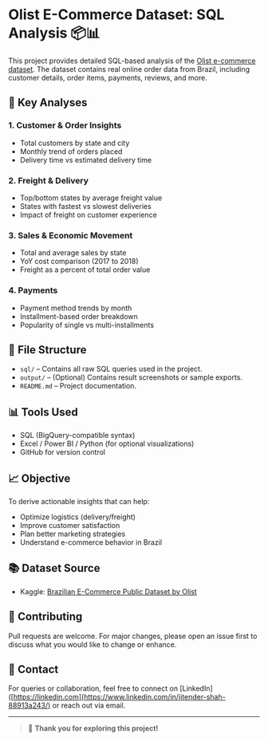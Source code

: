 # Olist E-Commerce Dataset: SQL Analysis 📦📊

This project provides detailed SQL-based analysis of the [Olist e-commerce dataset](https://www.kaggle.com/olistbr/brazilian-ecommerce). The dataset contains real online order data from Brazil, including customer details, order items, payments, reviews, and more.

## 📌 Key Analyses

### 1. Customer & Order Insights
- Total customers by state and city
- Monthly trend of orders placed
- Delivery time vs estimated delivery time

### 2. Freight & Delivery
- Top/bottom states by average freight value
- States with fastest vs slowest deliveries
- Impact of freight on customer experience

### 3. Sales & Economic Movement
- Total and average sales by state
- YoY cost comparison (2017 to 2018)
- Freight as a percent of total order value

### 4. Payments
- Payment method trends by month
- Installment-based order breakdown
- Popularity of single vs multi-installments

## 📁 File Structure

- `sql/` – Contains all raw SQL queries used in the project.
- `output/` – (Optional) Contains result screenshots or sample exports.
- `README.md` – Project documentation.

## 📊 Tools Used

- SQL (BigQuery-compatible syntax)
- Excel / Power BI / Python (for optional visualizations)
- GitHub for version control

## 📈 Objective

To derive actionable insights that can help:
- Optimize logistics (delivery/freight)
- Improve customer satisfaction
- Plan better marketing strategies
- Understand e-commerce behavior in Brazil

## 📚 Dataset Source

- Kaggle: [Brazilian E-Commerce Public Dataset by Olist](https://www.kaggle.com/olistbr/brazilian-ecommerce)

## 🤝 Contributing

Pull requests are welcome. For major changes, please open an issue first to discuss what you would like to change or enhance.

## 📩 Contact

For queries or collaboration, feel free to connect on [LinkedIn]([https://linkedin.com](https://www.linkedin.com/in/jitender-shah-88913a243/) or reach out via email.

---

> 🚀 **Thank you for exploring this project!**
